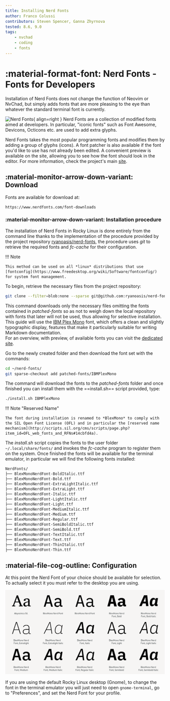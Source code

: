 ```yaml
---
title: Installing Nerd Fonts
author: Franco Colussi
contributors: Steven Spencer, Ganna Zhyrnova
tested: 8.6, 9.0
tags:
    - nvchad
    - coding
    - fonts
---
```


# :material-format-font: Nerd Fonts - Fonts for Developers

Installation of Nerd Fonts does not change the function of Neovim or NvChad, but simply adds fonts that are more pleasing to the eye than whatever the standard terminal font is currently.

![Nerd Fonts](images/nerd_fonts_site_small.png){ align=right } Nerd Fonts are a collection of modified fonts aimed at developers. In particular, "iconic fonts" such as Font Awesome, Devicons, Octicons etc. are used to add extra glyphs.

Nerd Fonts takes the most popular programming fonts and modifies them by adding a group of glyphs (icons). A font patcher is also available if the font you'd like to use has not already been edited. A convenient preview is available on the site, allowing you to see how the font should look in the editor. For more information, check the project's main [site](https://www.nerdfonts.com/).

## :material-monitor-arrow-down-variant: Download

Fonts are available for download at:

```text
https://www.nerdfonts.com/font-downloads
```

### :material-monitor-arrow-down-variant: Installation procedure

The installation of Nerd Fonts in Rocky Linux is done entirely from the command line thanks to the implementation of the procedure provided by the project repository [ryanoasis/nerd-fonts](https://github.com/ryanoasis/nerd-fonts), the procedure uses *git* to retrieve the required fonts and *fc-cache* for their configuration.

!!! Note

    This method can be used on all *linux* distributions that use [fontconfig](https://www.freedesktop.org/wiki/Software/fontconfig/) for system font management.

To begin, retrieve the necessary files from the project repository:

```bash
git clone --filter=blob:none --sparse git@github.com:ryanoasis/nerd-fonts
```

This command downloads only the necessary files omitting the fonts contained in *patched-fonts* so as not to weigh down the local repository with fonts that later will not be used, thus allowing for selective installation.  
This guide will use the [IBM Plex Mono](https://github.com/ryanoasis/nerd-fonts/tree/master/patched-fonts/IBMPlexMono) font, which offers a clean and slightly typographic display, features that make it particularly suitable for writing Markdown documentation.  
For an overview, with preview, of available fonts you can visit the [dedicated site](https://www.programmingfonts.org/#plex-mono).

Go to the newly created folder and then download the font set with the commands:

```bash
cd ~/nerd-fonts/
git sparse-checkout add patched-fonts/IBMPlexMono
```

The command will download the fonts to the *patched-fonts* folder and once finished you can install them with the ==install.sh== script provided, type:

```bash
./install.sh IBMPlexMono
```

!!! Note "Reserved Name"

    The font during installation is renamed to *BlexMono* to comply with the SIL Open Font License (OFL) and in particular the [reserved name mechanism](http://scripts.sil.org/cms/scripts/page.php?item_id=OFL_web_fonts_and_RFNs#14cbfd4a).

The *install.sh* script copies the fonts to the user folder `~/.local/share/fonts/` and invokes the *fc-cache* program to register them on the system. Once finished the fonts will be available for the terminal emulator, in particular we will find the following fonts installed:

```text title="~/.local/share/fonts/"
NerdFonts/
├── BlexMonoNerdFont-BoldItalic.ttf
├── BlexMonoNerdFont-Bold.ttf
├── BlexMonoNerdFont-ExtraLightItalic.ttf
├── BlexMonoNerdFont-ExtraLight.ttf
├── BlexMonoNerdFont-Italic.ttf
├── BlexMonoNerdFont-LightItalic.ttf
├── BlexMonoNerdFont-Light.ttf
├── BlexMonoNerdFont-MediumItalic.ttf
├── BlexMonoNerdFont-Medium.ttf
├── BlexMonoNerdFont-Regular.ttf
├── BlexMonoNerdFont-SemiBoldItalic.ttf
├── BlexMonoNerdFont-SemiBold.ttf
├── BlexMonoNerdFont-TextItalic.ttf
├── BlexMonoNerdFont-Text.ttf
├── BlexMonoNerdFont-ThinItalic.ttf
├── BlexMonoNerdFont-Thin.ttf
```

## :material-file-cog-outline: Configuration

At this point the Nerd Font of your choice should be available for selection. To actually select it you must refer to the desktop you are using.

![Font Manager](images/font_nerd_view.png)

If you are using the default Rocky Linux desktop (Gnome), to change the font in the terminal emulator you will just need to open `gnome-terminal`, go to "Preferences", and set the Nerd Font for your profile.
